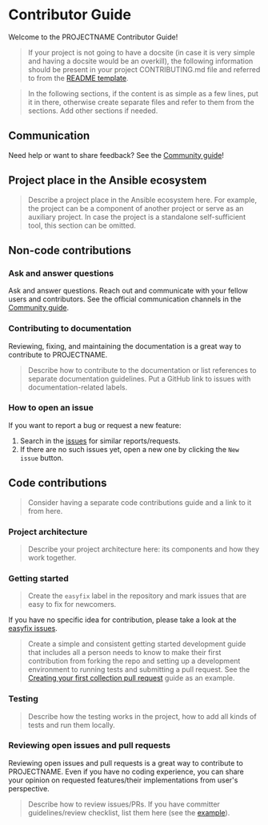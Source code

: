 # Contributor Guide

Welcome to the PROJECTNAME Contributor Guide!

> If your project is not going to have a docsite (in case it is very simple and having a docsite would be an overkill), the following information should be present in your project CONTRIBUTING.md file and referred to from the [README template](https://github.com/ansible-community/project-template/blob/main/README.md).

> In the following sections, if the content is as simple as a few lines, put it in there, otherwise create separate files and refer to them from the sections. Add other sections if needed.

## Communication

Need help or want to share feedback? See the [Community guide](community_guide.md)!

## Project place in the Ansible ecosystem

> Describe a project place in the Ansible ecosystem here. For example, the project can be a component of another project or serve as an auxiliary project.
In case the project is a standalone self-sufficient tool, this section can be omitted.

## Non-code contributions

### Ask and answer questions

Ask and answer questions. Reach out and communicate with your fellow users and contributors.
See the official communication channels in the [Community guide](community_guide.md).

### Contributing to documentation

Reviewing, fixing, and maintaining the documentation is a great way to contribute to PROJECTNAME. 

> Describe how to contribute to the documentation or list references to separate documentation guidelines. Put a GitHub link to issues with documentation-related labels.

### How to open an issue

If you want to report a bug or request a new feature:

1. Search in the [issues](https://github.com/ORG/REPO/issues) for similar reports/requests.
2. If there are no such issues yet, open a new one by clicking the `New issue` button.

## Code contributions

> Consider having a separate code contributions guide and a link to it from here.

### Project architecture

> Describe your project architecture here: its components and how they work together.

### Getting started

> Create the `easyfix` label in the repository and mark issues that are easy to fix for newcomers.

If you have no specific idea for contribution, please take a look at the [easyfix issues](https://github.com/ORG/REPO/labels/easyfix).

> Create a simple and consistent getting started development guide that includes all a person needs to know to make their first contribution from forking the repo and setting up a development environment to running tests and submitting a pull request. See the [Creating your first collection pull request](https://docs.ansible.com/ansible/devel/community/create_pr_quick_start.html) guide as an example.

### Testing

> Describe how the testing works in the project, how to add all kinds of tests and run them locally.

### Reviewing open issues and pull requests

Reviewing open issues and pull requests is a great way to contribute to PROJECTNAME. Even if you have no coding experience, you can share your opinion on requested features/their implementations from user's perspective.

> Describe how to review issues/PRs. If you have committer guidelines/review checklist, list them here (see the [example](https://docs.ansible.com/ansible/devel/community/collection_contributors/collection_reviewing.html)).
